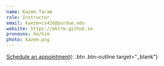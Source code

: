 ```yaml
---
name: Kazem Taram
role: Instructor
email: kaezm+cs426@purdue.edu
website: https://mktrm.github.io
pronouns: he/him
photo: kazem.png
---
```


[Schedule an appointment](https://calendar.google.com/calendar/u/0/selfsched?sstoken=UU55NGJ1Sm1MUkhvfGRlZmF1bHR8MjM4MDY0Y2NmMjNkYzk1ZWMyNWE1YWMxNGI3NmYyNDM){: .btn .btn-outline  target="_blank"}
